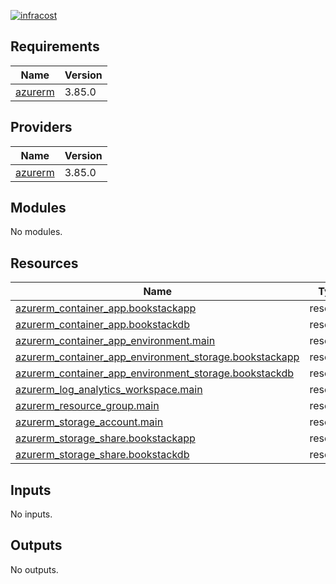 [![infracost](https://img.shields.io/endpoint?url=https://dashboard.api.infracost.io/shields/json/a438c687-8cd1-43aa-8b04-50791d9c4d0f/repos/3a5b5cc0-945a-467b-83f0-5df939679de4/branch/600fd0db-2c15-4c74-a40c-4fd554f901c7)](https://dashboard.infracost.io/org/omalleychriso/repos/3a5b5cc0-945a-467b-83f0-5df939679de4?tab=settings)

## Requirements

| Name | Version |
|------|---------|
| <a name="requirement_azurerm"></a> [azurerm](#requirement\_azurerm) | 3.85.0 |

## Providers

| Name | Version |
|------|---------|
| <a name="provider_azurerm"></a> [azurerm](#provider\_azurerm) | 3.85.0 |

## Modules

No modules.

## Resources

| Name | Type |
|------|------|
| [azurerm_container_app.bookstackapp](https://registry.terraform.io/providers/hashicorp/azurerm/3.85.0/docs/resources/container_app) | resource |
| [azurerm_container_app.bookstackdb](https://registry.terraform.io/providers/hashicorp/azurerm/3.85.0/docs/resources/container_app) | resource |
| [azurerm_container_app_environment.main](https://registry.terraform.io/providers/hashicorp/azurerm/3.85.0/docs/resources/container_app_environment) | resource |
| [azurerm_container_app_environment_storage.bookstackapp](https://registry.terraform.io/providers/hashicorp/azurerm/3.85.0/docs/resources/container_app_environment_storage) | resource |
| [azurerm_container_app_environment_storage.bookstackdb](https://registry.terraform.io/providers/hashicorp/azurerm/3.85.0/docs/resources/container_app_environment_storage) | resource |
| [azurerm_log_analytics_workspace.main](https://registry.terraform.io/providers/hashicorp/azurerm/3.85.0/docs/resources/log_analytics_workspace) | resource |
| [azurerm_resource_group.main](https://registry.terraform.io/providers/hashicorp/azurerm/3.85.0/docs/resources/resource_group) | resource |
| [azurerm_storage_account.main](https://registry.terraform.io/providers/hashicorp/azurerm/3.85.0/docs/resources/storage_account) | resource |
| [azurerm_storage_share.bookstackapp](https://registry.terraform.io/providers/hashicorp/azurerm/3.85.0/docs/resources/storage_share) | resource |
| [azurerm_storage_share.bookstackdb](https://registry.terraform.io/providers/hashicorp/azurerm/3.85.0/docs/resources/storage_share) | resource |

## Inputs

No inputs.

## Outputs

No outputs.

